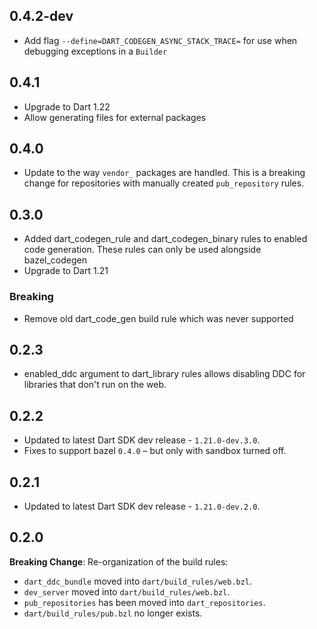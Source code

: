 ## 0.4.2-dev

* Add flag `--define=DART_CODEGEN_ASYNC_STACK_TRACE=` for use when debugging
  exceptions in a `Builder`

## 0.4.1

* Upgrade to Dart 1.22
* Allow generating files for external packages

## 0.4.0

* Update to the way `vendor_` packages are handled. This is a breaking change
  for repositories with manually created `pub_repository` rules.

## 0.3.0

* Added dart_codegen_rule and dart_codegen_binary rules to enabled code
  generation. These rules can only be used alongside bazel_codegen
* Upgrade to Dart 1.21

### Breaking

* Remove old dart_code_gen build rule which was never supported

## 0.2.3

* enabled_ddc argument to dart_library rules allows disabling DDC for libraries
  that don't run on the web.

## 0.2.2

* Updated to latest Dart SDK dev release - `1.21.0-dev.3.0`.
* Fixes to support bazel `0.4.0` – but only with sandbox turned off.

## 0.2.1

* Updated to latest Dart SDK dev release - `1.21.0-dev.2.0`.

## 0.2.0

**Breaking Change**: Re-organization of the build rules:

*  `dart_ddc_bundle` moved into `dart/build_rules/web.bzl`.
*  `dev_server` moved into `dart/build_rules/web.bzl`.
*  `pub_repositories` has been moved into `dart_repositories`.
*  `dart/build_rules/pub.bzl` no longer exists.
